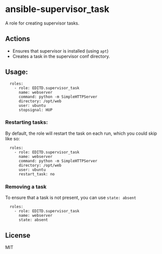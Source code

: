 # ansible-supervisor_task

A role for creating supervisor tasks.


## Actions

- Ensures that supervisor is installed (using `apt`)
- Creates a task in the supervisor conf directory.


## Usage:

```
  roles:
    - role: EDITD.supervisor_task
      name: webserver
      command: python -m SimpleHTTPServer
      directory: /opt/web
      user: ubuntu
      stopsignal: HUP
```

### Restarting tasks:

By default, the role will restart the task on each run, which you could skip like so:

```
  roles:
    - role: EDITD.supervisor_task
      name: webserver
      command: python -m SimpleHTTPServer
      directory: /opt/web
      user: ubuntu
      restart_task: no
```

### Removing a task

To ensure that a task is not present, you can use `state: absent`

```
  roles:
    - role: EDITD.supervisor_task
      name: webserver
      state: absent
```

## License

MIT
